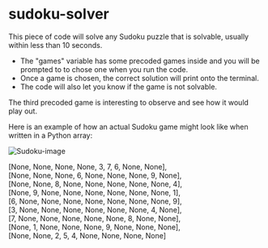 # sudoku-solver
This piece of code will solve any Sudoku puzzle that is solvable, usually within less than 10 seconds.

* The "games" variable has some precoded games inside and you will be prompted to to chose one when you run the code.<br />
* Once a game is chosen, the correct solution will print onto the terminal.<br />
* The code will also let you know if the game is not solvable.

The third precoded game is interesting to observe and see how it would play out.

Here is an example of how an actual Sudoku game might look like when written in a Python array:

![Sudoku-image](https://static.guim.co.uk/sys-images/Guardian/Pix/pictures/2013/12/3/1386087536265/Sudoku2680hard.gif)

[None, None, None, None, 3, 7, 6, None, None],<br />
[None, None, None, 6, None, None, None, 9, None],<br />
[None, None, 8, None, None, None, None, None, 4],<br />
[None, 9, None, None, None, None, None, None, 1],<br />
[6, None, None, None, None, None, None, None, 9],<br />
[3, None, None, None, None, None, None, 4, None],<br />
[7, None, None, None, None, None, 8, None, None],<br />
[None, 1, None, None, None, 9, None, None, None],<br />
[None, None, 2, 5, 4, None, None, None, None]
